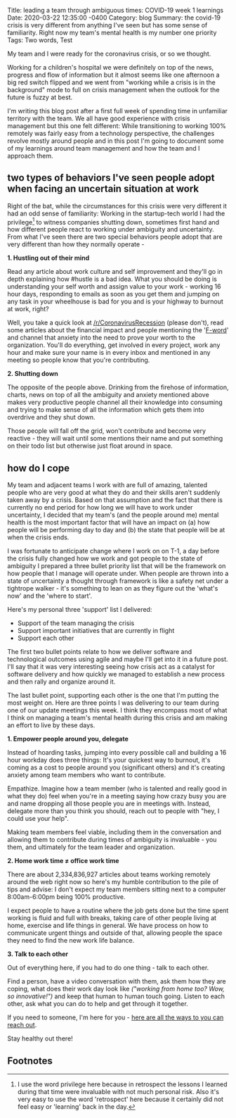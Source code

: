 Title: leading a team through ambiguous times: COVID-19 week 1 learnings  
Date:   2020-03-22 12:35:00 -0400
Category: blog
Summary: the covid-19 crisis is very different from anything I've seen but has some sense of familiarity. Right now my team's mental health is my number one priority
Tags: Two words, Test


My team and I were ready for the coronavirus crisis, or so we thought.

Working for a children's hospital we were definitely on top of the news, progress and flow of information but it almost seems like one afternoon a big red switch flipped and we went from "working while a crisis is in the background" mode to full on crisis management when the  outlook for the future is fuzzy at best.

I'm writing this blog post after a first full week of spending time in unfamiliar territory with the team. We all have good experience with crisis management but this one felt different: While transitioning to working 100% remotely was fairly easy from a technology perspective, the challenges revolve mostly around people and in this post I'm going to document some of my learnings around team management and how the team and I approach them.

## two types of behaviors I've seen people adopt when facing an uncertain situation at work

Right of the bat, while the circumstances for this crisis were very different it had an odd sense of familiarity: Working in the startup-tech world I had the privilege[^1] to witness companies shutting down, sometimes first hand and how different people react to working under ambiguity and uncertainty. From what I've seen there are two special behaviors people adopt that are very different than how they normally operate -

 **1. Hustling out of their mind**

Read any article about work culture and self improvement and they'll go in depth explaining how #hustle is a bad idea. What you should be doing is understanding your self worth and assign value to your work - working 16 hour days, responding to emails as soon as you get them and jumping on any task in your wheelhouse is bad for you and is your highway to burnout at work, right?

Well, you take a quick look at [/r/CoronavirusRecession](/r/CoronavirusRecession) (please don't), read some articles about the financial impact and people mentioning the '[F-word](https://en.wikipedia.org/wiki/Furlough)' and channel that anxiety into the need to prove your worth to the organization. You'll do everything, get involved in every project, work any hour and make sure your name is in every inbox and mentioned in any meeting so people know that you're contributing.

**2. Shutting down**

The opposite of the people above. Drinking from the firehose of information, charts, news on top of all the ambiguity and anxiety mentioned above makes very productive people channel all their knowledge into consuming and trying to make sense of all the information which gets them into overdrive and they shut down.

Those people will fall off the grid, won't contribute and become very reactive - they will wait until some mentions their name and put something on their todo list but otherwise just float around in space.

## how do I cope

My team and adjacent teams I work with are full of amazing, talented people who are very good at what they do and their skills aren't suddenly taken away by a crisis. Based on that assumption and the fact that there is currently no end period for how long we will have to work under uncertainty, I decided that my team's (and the people around me) mental health is the most important factor that will have an impact on (a) how people will be performing day to day and (b) the state that people will be at when the crisis ends.

I was fortunate to anticipate change where I work on on T-1, a day before the crisis fully changed how we work and got people to the state of ambiguity I prepared a three bullet priority list that will be the framework on how people that I manage will operate under. When people are thrown into a state of uncertainty a thought through framework is like a safety net under a tightrope walker - it's something to lean on as they figure out the 'what's now' and the 'where to start'.

Here's my personal three 'support' list I delivered:

- Support of the team managing the crisis
- Support important initiatives that are currently in flight
- Support each other

The first two bullet points relate to how we deliver software and technological outcomes using agile and maybe I'll get into it in a future post. I'll say that it was very interesting seeing how crisis act as a catalyst for software delivery and how quickly we managed to establish a new process and then rally and organize around it.

The last bullet point, supporting each other is the one that I'm putting the most weight on. Here are three points I was delivering to our team during one of our update meetings this week. I think they encompass most of what I think on managing a team's mental health during this crisis and am making an effort to live by these days.

**1. Empower people around you, delegate**

Instead of hoarding tasks, jumping into every possible call and building a 16 hour workday does three things: It's your quickest way to burnout, it's coming as a cost to people around you (significant others) and it's creating anxiety among team members who want to contribute.

Empathize. Imagine how a team member (who is talented and really good in what they do) feel when you're in a meeting saying how crazy busy you are and name dropping all those people you are in meetings with. Instead, delegate more than you think you should, reach out to people with "hey, I could use your help".

Making team members feel viable, including them in the conversation and allowing them to contribute during times of ambiguity is invaluable - you them, and ultimately for the team leader and organization.

**2. Home work time ≠ office work time**

There are about 2,334,836,927 articles about teams working remotely around the web right now so here's my humble contribution to the pile of tips and advise: I don't expect my team members sitting next to a computer 8:00am-6:00pm being 100% productive.

I expect people to have a routine where the job gets done but the time spent working is fluid and full with breaks, taking care of other people living at home, exercise and life things in general. We have process on how to communicate urgent things and outside of that, allowing people the space they need to find the new work life balance.


**3. Talk to each other**

Out of everything here, if you had to do one thing - talk to each other.

Find a person, have a video conversation with them, ask them how they are coping, what does their work day look like _("working from home too? Wow, so innovative!")_  and keep that human to human touch going. Listen to each other, ask what you can do to help and get through it together.

If you need to someone, I'm here for you - [here are all the ways to you can reach out](https://slashproject.co/about/).

Stay healthy out there!



## Footnotes

[^1]: I use the word privilege here because in retrospect the lessons I learned during that time were invaluable with not much personal risk. Also it's very easy to use the word 'retrospect' here because it certainly did not feel easy or 'learning' back in the day.
